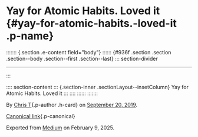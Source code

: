 <div>

# Yay for Atomic Habits. Loved it {#yay-for-atomic-habits.-loved-it .p-name}

</div>

::::::: {.section .e-content field="body"}
:::::: {#936f .section .section .section--body .section--first .section--last}
::: section-divider

------------------------------------------------------------------------
:::

:::: section-content
::: {.section-inner .sectionLayout--insetColumn}
Yay for Atomic Habits. Loved it
:::
::::
::::::
:::::::

By [Chris T](https://medium.com/@ctdesign){.p-author .h-card} on
[September 20, 2019](https://medium.com/p/26baba942037).

[Canonical
link](https://medium.com/@ctdesign/yay-for-atomic-habits-loved-it-26baba942037){.p-canonical}

Exported from [Medium](https://medium.com) on February 9, 2025.
